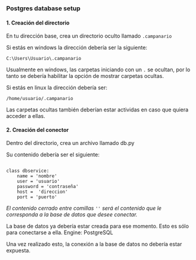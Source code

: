 ### Postgres database setup

#### 1. Creación del directorio

En tu dirección base, crea un directorio oculto llamado `.campanario`

Si estás en windows la dirección debería ser la siguiente:

    C:\Users\Usuario\.campanario

Usualmente en windows, las carpetas iniciando con un `.` se ocultan, por lo tanto se debería habilitar la opción de mostrar carpetas ocultas.

Si estás en linux la dirección debería ser:

    /home/usuario/.campanario

Las carpetas ocultas también deberían estar actividas en caso que quiera acceder a ellas.

#### 2. Creación del conector

Dentro del directorio, crea un archivo llamado db.py

Su contenido debería ser el siguiente:
<pre><code>
class dbservice:
    name = 'nombre'
    user = 'usuario'
    password = 'contraseña'
    host =  'direccion'
    port = 'puerto'
</code></pre>

*El contenido cerrado entre comillas `''` será el contenido que le corresponda a la base de datos que desee conectar.*

La base de datos ya debería estar creada para ese momento. Esto es sólo para conectarse a ella.
Engine: PostgreSQL 

Una vez realizado esto, la conexión a la base de datos no debería estar expuesta.
